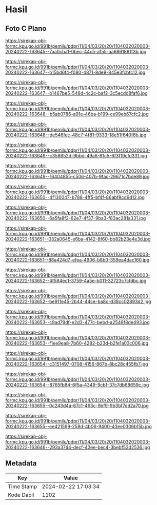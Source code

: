 # Hasil

## Foto C Plano

https://sirekap-obj-formc.kpu.go.id/991b/pemilu/pdpr/11/04/03/20/20/1104032020003-20240222-163645--7aa0cba1-0bec-44c5-a155-aa6861891f3b.jpg

https://sirekap-obj-formc.kpu.go.id/991b/pemilu/pdpr/11/04/03/20/20/1104032020003-20240222-163647--b15bd6f4-f080-4871-8de8-845e3fcbfc12.jpg

https://sirekap-obj-formc.kpu.go.id/991b/pemilu/pdpr/11/04/03/20/20/1104032020003-20240222-163647--b1467be5-548d-4c2c-baf2-3c5ecdd8faf6.jpg

https://sirekap-obj-formc.kpu.go.id/991b/pemilu/pdpr/11/04/03/20/20/1104032020003-20240222-163648--b5ab0786-a91e-46ba-b199-ce99eb67cfc2.jpg

https://sirekap-obj-formc.kpu.go.id/991b/pemilu/pdpr/11/04/03/20/20/1104032020003-20240222-163648--de546fec-48c7-4f81-9333-18e51f640f6b.jpg

https://sirekap-obj-formc.kpu.go.id/991b/pemilu/pdpr/11/04/03/20/20/1104032020003-20240222-163649--c358652d-9bbd-49a6-81c5-6f3f19cfd331.jpg

https://sirekap-obj-formc.kpu.go.id/991b/pemilu/pdpr/11/04/03/20/20/1104032020003-20240222-163649--16404855-c506-407b-9fac-29671c7bde89.jpg

https://sirekap-obj-formc.kpu.go.id/991b/pemilu/pdpr/11/04/03/20/20/1104032020003-20240222-163650--4f130047-b788-4ff5-bf4f-86abf8cd6d12.jpg

https://sirekap-obj-formc.kpu.go.id/991b/pemilu/pdpr/11/04/03/20/20/1104032020003-20240222-163650--6a5fa8f2-62e7-4f37-9ba3-f83ac281a331.jpg

https://sirekap-obj-formc.kpu.go.id/991b/pemilu/pdpr/11/04/03/20/20/1104032020003-20240222-163651--032a0645-e6ba-4142-8f60-bb82b23e4e3d.jpg

https://sirekap-obj-formc.kpu.go.id/991b/pemilu/pdpr/11/04/03/20/20/1104032020003-20240222-163651--88a424d7-efea-4906-b8b0-359ea4dac160.jpg

https://sirekap-obj-formc.kpu.go.id/991b/pemilu/pdpr/11/04/03/20/20/1104032020003-20240222-163652--4f584ec1-3759-4a5e-b011-32723c7cfdbc.jpg

https://sirekap-obj-formc.kpu.go.id/991b/pemilu/pdpr/11/04/03/20/20/1104032020003-20240222-163652--be911e45-2b44-44ce-ba8c-d38cc02893d2.jpg

https://sirekap-obj-formc.kpu.go.id/991b/pemilu/pdpr/11/04/03/20/20/1104032020003-20240222-163653--c9ad79df-e2d3-477c-bebd-a2548f8de493.jpg

https://sirekap-obj-formc.kpu.go.id/991b/pemilu/pdpr/11/04/03/20/20/1104032020003-20240222-163653--f1ee9ea8-7b60-4282-b23d-b2fe1a03c006.jpg

https://sirekap-obj-formc.kpu.go.id/991b/pemilu/pdpr/11/04/03/20/20/1104032020003-20240222-163654--c3151497-0708-4156-867b-8bc28c455fb7.jpg

https://sirekap-obj-formc.kpu.go.id/991b/pemilu/pdpr/11/04/03/20/20/1104032020003-20240222-163654--8765fb84-6f5a-4349-9cb1-37c7db68659c.jpg

https://sirekap-obj-formc.kpu.go.id/991b/pemilu/pdpr/11/04/03/20/20/1104032020003-20240222-163655--0c243d4a-67c1-463c-9bf9-9b3bf7dd2a70.jpg

https://sirekap-obj-formc.kpu.go.id/991b/pemilu/pdpr/11/04/03/20/20/1104032020003-20240222-163655--ee421599-258d-4b06-9400-43ee0306b15b.jpg

https://sirekap-obj-formc.kpu.go.id/991b/pemilu/pdpr/11/04/03/20/20/1104032020003-20240222-163646--293a3744-decf-43ee-bec4-3bebf53d2536.jpg


## Metadata

| Key        | Value               |
| ---------- | ------------------- |
| Time Stamp | 2024-02-22 17:03:34 |
| Kode Dapil | 1102                |



